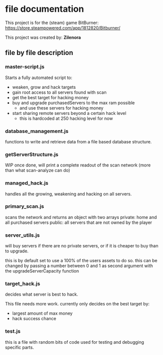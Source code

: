 # file documentation

This project is for the (steam) game BitBurner: https://store.steampowered.com/app/1812820/Bitburner/

This project was created by: **Zilenora**

## file by file description
### master-script.js
Starts a fully automated script to:

- weaken, grow and hack targets
- gain root access to all servers found with scan
- get the best target for hacking money
- buy and upgrade purchasedServers to the max ram possible
  - and use these servers for hacking money
- start sharing remote servers beyond a certain hack level
  - this is hardcoded at 250 hacking level for now

### database_management.js
functions to write and retrieve data from a file based database structure.

### getServerStructure.js
WIP once done, will print a complete readout of the scan network (more than what scan-analyze can do)

### managed_hack.js
handles all the growing, weakening and hacking on all servers.

### primary_scan.js
scans the network and returns an object with two arrays
private: home and all purchased servers
public: all servers that are not owned by the player

### server_utils.js
will buy servers if there are no private servers, 
or if it is cheaper to buy than to upgrade. 

this is by default set to use a 100% of the users assets to do so.
this can be changed by passing a number between 0 and 1 as second argument with the upgradeServerCapacity function

### target_hack.js
decides what server is best to hack. 

This file needs more work. 
currently only decides on the best target by: 

- largest amount of max money
- hack success chance

### test.js
this is a file with random bits of code used for testing and debugging specific parts.